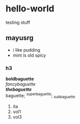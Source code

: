 # hello-world
testing stuff
## mayusrg
- i like pudding
- mint is old spicy
### h3  
**boldbaguette**  
_fancybaguette_  
***thebaguette***  
baguette; <sup>superbaguette</sup>; <sub>subbaguette</sub>  
1. ita
2. vol1
3. vol3
